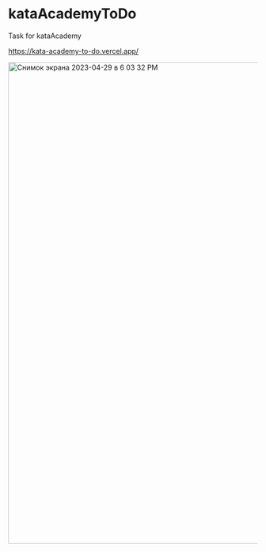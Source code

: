 # kataAcademyToDo
Task for kataAcademy

https://kata-academy-to-do.vercel.app/

<img width="973" alt="Снимок экрана 2023-04-29 в 6 03 32 PM" src="https://user-images.githubusercontent.com/82340078/235309647-4086b55f-cbef-463d-bfbf-331df1275786.png">

